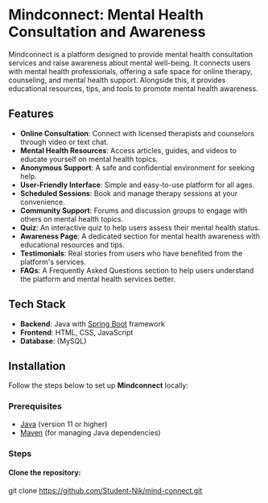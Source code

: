 # Mindconnect: Mental Health Consultation and Awareness

Mindconnect is a platform designed to provide mental health consultation services and raise awareness about mental well-being. It connects users with mental health professionals, offering a safe space for online therapy, counseling, and mental health support. Alongside this, it provides educational resources, tips, and tools to promote mental health awareness.

## Features

- **Online Consultation**: Connect with licensed therapists and counselors through video or text chat.
- **Mental Health Resources**: Access articles, guides, and videos to educate yourself on mental health topics.
- **Anonymous Support**: A safe and confidential environment for seeking help.
- **User-Friendly Interface**: Simple and easy-to-use platform for all ages.
- **Scheduled Sessions**: Book and manage therapy sessions at your convenience.
- **Community Support**: Forums and discussion groups to engage with others on mental health topics.
- **Quiz**: An interactive quiz to help users assess their mental health status.
- **Awareness Page**: A dedicated section for mental health awareness with educational resources and tips.
- **Testimonials**: Real stories from users who have benefited from the platform's services.
- **FAQs**: A Frequently Asked Questions section to help users understand the platform and mental health services better.

## Tech Stack

- **Backend**: Java with [Spring Boot](https://spring.io/projects/spring-boot) framework
- **Frontend**: HTML, CSS, JavaScript
- **Database**: (MySQL)

## Installation

Follow the steps below to set up **Mindconnect** locally:

### Prerequisites

- [Java](https://www.oracle.com/java/technologies/javase-jdk11-downloads.html) (version 11 or higher)
- [Maven](https://maven.apache.org/) (for managing Java dependencies)

### Steps

####  Clone the repository:

git clone https://github.com/Student-Nik/mind-connect.git

